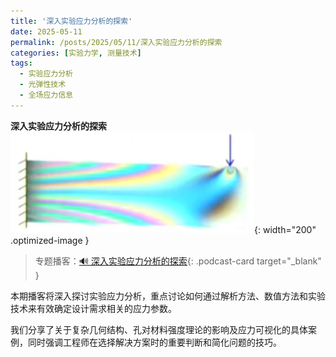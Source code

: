 ```yaml
---
title: '深入实验应力分析的探索'
date: 2025-05-11
permalink: /posts/2025/05/11/深入实验应力分析的探索
categories: [实验力学, 测量技术]
tags:
  - 实验应力分析
  - 光弹性技术
  - 全场应力信息 
---
```

**深入实验应力分析的探索**  
![应变场可视化](/images/posts/光弹性-悬臂.PNG){: width="200" .optimized-image }

> 专题播客：[🔊 深入实验应力分析的探索](https://monica.im/ai-podcast/share?id=ec460ea3-b6bf-446e-b9d0-24e3d3c6a78d){: .podcast-card target="_blank" }

本期播客将深入探讨实验应力分析，重点讨论如何通过解析方法、数值方法和实验技术来有效确定设计需求相关的应力参数。

我们分享了关于复杂几何结构、孔对材料强度理论的影响及应力可视化的具体案例，同时强调工程师在选择解决方案时的重要判断和简化问题的技巧。